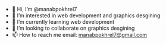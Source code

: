 - 👋 Hi, I’m @manabpokhrel7
- 👀 I’m interested in web development and graphics desgining
- 🌱 I’m currently learning web development
- 💞️ I’m looking to collaborate on graphics desgining
- 📫 How to reach me email: manabpokhrel7@gmail.com

<!---
manabpokhrel7/manabpokhrel7 is a ✨ special ✨ repository because its `README.md` (this file) appears on your GitHub profile.
You can click the Preview link to take a look at your changes.
--->
